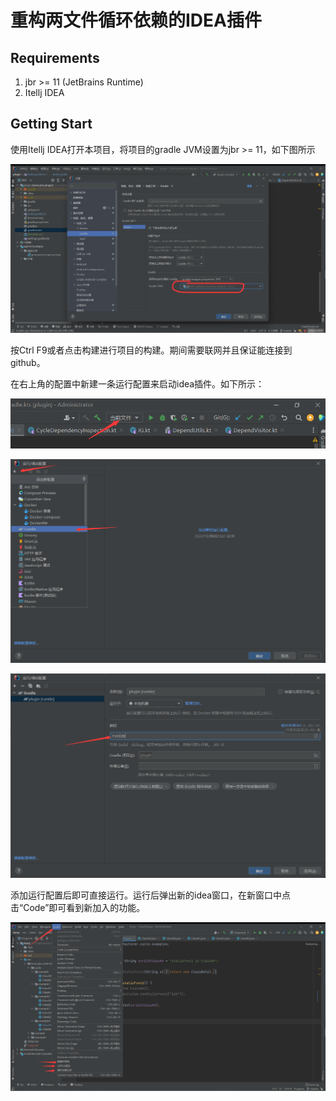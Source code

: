 # 重构两文件循环依赖的IDEA插件

## Requirements

1. jbr >= 11 (JetBrains Runtime)
2. Itellj IDEA

## Getting Start

使用Itellj IDEA打开本项目，将项目的gradle JVM设置为jbr >= 11，如下图所示

![gradle_setting](.\docs\img\readme\gradle_setting.png)

按Ctrl F9或者点击构建进行项目的构建。期间需要联网并且保证能连接到github。

在右上角的配置中新建一条运行配置来启动idea插件。如下所示：

![](.\docs\img\readme\add_configure.png)

![](.\docs\img\readme\add_gradle.png)

![](.\docs\img\readme\run_ide.png)

添加运行配置后即可直接运行。运行后弹出新的idea窗口，在新窗口中点击“Code”即可看到新加入的功能。

![](.\docs\img\readme\running.png)